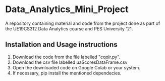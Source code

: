  # Data_Analytics_Mini_Project
A repository containing material and code from the project done as part of the UE19CS312 Data Analytics course and PES University '21.

## Installation and Usage instructions
1. Download the code from the file labelled "cqolr.py".
2. Download the csv file labelled uaScoresDataFrame.csv
3. Open the downloaded code on Google Colab or your system.
4. If necessary, pip install the mentioned dependecies. 
